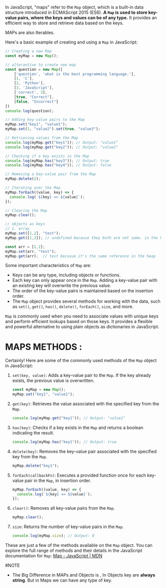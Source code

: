 In JavaScript, "maps" refer to the `Map` object, which is a built-in data structure introduced in ECMAScript 2015 (ES6). **A `Map` is used to store key-value pairs, where the keys and values can be of any type.** It provides an efficient way to store and retrieve data based on the keys.

MAPs are also Iterables.

Here's a basic example of creating and using a `Map` in JavaScript:

```javascript
// Creating a new Map
const myMap = new Map();

// alterantive to create new map
const question = new Map([
	['question', 'what is the best programming language.'],
	[1, 'C'],
	[2, 'Python'],
	[3, 'JavaScript'],
	['correct', 3],
	[true, "Correct"],
	[false, "Incorrect"]
])
console.log(question);

// Adding key-value pairs to the Map
myMap.set("key1", "value1");
myMap.set(2, "value2").set(true, "value3");

// Retrieving values from the Map
console.log(myMap.get("key1")); // Output: "value1"
console.log(myMap.get("key2")); // Output: "value2"

// Checking if a key exists in the Map
console.log(myMap.has("key3")); // Output: true
console.log(myMap.has("key4")); // Output: false

// Removing a key-value pair from the Map
myMap.delete(2);

// Iterating over the Map
myMap.forEach((value, key) => {
  console.log(`${key} => ${value}`);
});

// Clearing the Map
myMap.clear();

// objects as keys
// 1. array
myMap.set([1,2], "test");
myMap.get([1,2]); // undefined because they both are not same. in the heap they both have their separate refernces.

const arr = [1,2];
myMap.set(arr, "test");
myMap.get(arr);  // test becasue it's the same reference in the heap

```

Some important characteristics of `Map` are:

- Keys can be any type, including objects or functions.
- Each key can only appear once in the `Map`. Adding a key-value pair with an existing key will overwrite the previous value.
- The order of the key-value pairs is maintained based on the insertion order.
- The `Map` object provides several methods for working with the data, such as `set()`, `get()`, `has()`, `delete()`, `forEach()`, `size`, and more.

`Map` is commonly used when you need to associate values with unique keys and perform efficient lookups based on those keys. It provides a flexible and powerful alternative to using plain objects as dictionaries in JavaScript.


# MAPS METHODS :
Certainly! Here are some of the commonly used methods of the `Map` object in JavaScript:

1. `set(key, value)`: Adds a key-value pair to the `Map`. If the key already exists, the previous value is overwritten.
   ```javascript
   const myMap = new Map();
   myMap.set("key1", "value1");
   ```

2. `get(key)`: Retrieves the value associated with the specified key from the `Map`.
   ```javascript
   console.log(myMap.get("key1")); // Output: "value1"
   ```

3. `has(key)`: Checks if a key exists in the `Map` and returns a boolean indicating the result.
   ```javascript
   console.log(myMap.has("key1")); // Output: true
   ```

4. `delete(key)`: Removes the key-value pair associated with the specified key from the `Map`.
   ```javascript
   myMap.delete("key1");
   ```

5. `forEach(callbackFn)`: Executes a provided function once for each key-value pair in the `Map`, in insertion order.
   ```javascript
   myMap.forEach((value, key) => {
     console.log(`${key} => ${value}`);
   });
   ```

6. `clear()`: Removes all key-value pairs from the `Map`.
   ```javascript
   myMap.clear();
   ```

7. `size`: Returns the number of key-value pairs in the `Map`.
   ```javascript
   console.log(myMap.size); // Output: 0
   ```

These are just a few of the methods available on the `Map` object. You can explore the full range of methods and their details in the JavaScript documentation for `Map`: [Map - JavaScript | MDN](https://developer.mozilla.org/en-US/docs/Web/JavaScript/Reference/Global_Objects/Map)


#NOTE 
- The Big Difference in MAPs and Objects is , In Objects key are **always string**. But in Maps we can have any type of key.